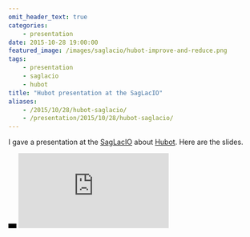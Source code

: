 ```yaml
---
omit_header_text: true
categories:
    - presentation
date: 2015-10-28 19:00:00
featured_image: /images/saglacio/hubot-improve-and-reduce.png
tags:
    - presentation
    - saglacio
    - hubot
title: "Hubot presentation at the SagLacIO"
aliases:
    - /2015/10/28/hubot-saglacio/
    - /presentation/2015/10/28/hubot-saglacio/
---
```



I gave a presentation at the [SagLacIO][saglacio] about [Hubot][hubot]. Here are the slides.

<!--more-->

<div class="responsive-iframe-wrapper">
    <div class="responsive-iframe">
        <img class="ratio" src="/images/layout/placeholder_16x9.gif" alt="placeholder"/>
        <iframe src="https://docs.google.com/presentation/d/12mfmFRzwQ6WG_DSRR4ktEjU7LHmA3XFemhYaNdYswQA/embed?start=false&loop=false&delayms=3000" frameborder="0" allowfullscreen="true" mozallowfullscreen="true" webkitallowfullscreen="true"></iframe>
    </div>
</div>

[saglacio]: http://saglac.io
[hubot]: https://hubot.github.com/

